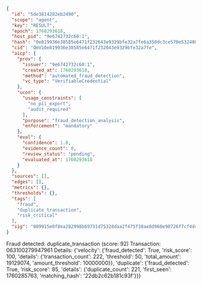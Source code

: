```json
{
  "id": "5de3814282eb2490",
  "scope": "agent",
  "key": "RESULT",
  "epoch": 1760293618,
  "host_pid": "9e6742732c60:1",
  "hash": "0e819936e38585e6471f232643e9329bfe32a7fe6a350dc3ce570e5324003174",
  "cid": "QmV10e819936e38585e6471f232643e9329bfe32a7fe",
  "aicp": {
    "prov": {
      "issuer": "9e6742732c60:1",
      "created_at": 1760293618,
      "method": "automated_fraud_detection",
      "vc_type": "VerifiableCredential"
    },
    "ucon": {
      "usage_constraints": [
        "no_pii_export",
        "audit_required"
      ],
      "purpose": "fraud_detection_analysis",
      "enforcement": "mandatory"
    },
    "eval": {
      "confidence": 1.0,
      "evidence_count": 0,
      "review_status": "pending",
      "evaluated_at": 1760293618
    }
  },
  "sources": [],
  "edges": [],
  "metrics": {},
  "thresholds": {},
  "tags": [
    "fraud",
    "duplicate_transaction",
    "risk_critical"
  ],
  "sig": "089915e0f8ea282998b69731d75328daa2f475f38ae8d960e90726f7cf4dc854"
}
```

Fraud detected: duplicate_transaction (score: 92)
Transaction: 063100279947961
Details: {'velocity': {'fraud_detected': True, 'risk_score': 100, 'details': {'transaction_count': 222, 'threshold': 50, 'total_amount': 19129074, 'amount_threshold': 10000000}}, 'duplicate': {'fraud_detected': True, 'risk_score': 85, 'details': {'duplicate_count': 221, 'first_seen': 1760285763, 'matching_hash': '22db2c62b181c93f'}}}